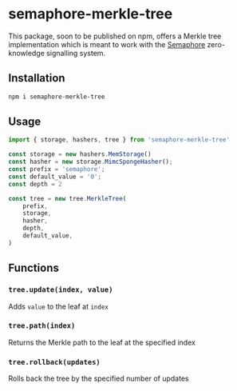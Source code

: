 # semaphore-merkle-tree

This package, soon to be published on npm, offers a Merkle tree implementation
which is meant to work with the
[Semaphore](https://github.com/kobigurk/semaphore) zero-knowledge signalling system.

## Installation

```bash
npm i semaphore-merkle-tree
```

## Usage

```ts
import { storage, hashers, tree } from 'semaphore-merkle-tree'

const storage = new hashers.MemStorage()
const hasher = new storage.MimcSpongeHasher();
const prefix = 'semaphore';
const default_value = '0';
const depth = 2

const tree = new tree.MerkleTree(
    prefix,
    storage,
    hasher,
    depth,
    default_value,
)
```

## Functions

### `tree.update(index, value)`

Adds `value` to the leaf at `index`

### `tree.path(index)`

Returns the Merkle path to the leaf at the specified index

### `tree.rollback(updates)`

Rolls back the tree by the specified number of updates
